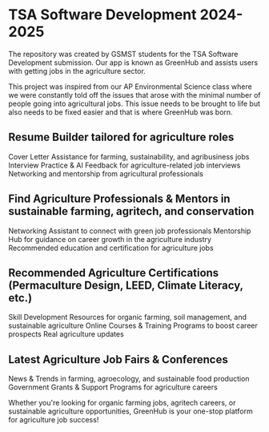 # TSA Software Development 2024-2025
The repository was created by GSMST students for the TSA Software Development submission. Our app is known as GreenHub and assists users with getting jobs in the agriculture sector.

This project was inspired from our AP Environmental Science class where we were constantly told off the issues that arose with the minimal number of people going into agricultural jobs. This issue needs to be brought to life but also needs to be fixed easier and that is where GreenHub was born.

## Resume Builder tailored for agriculture roles
Cover Letter Assistance for farming, sustainability, and agribusiness jobs
Interview Practice & AI Feedback for agriculture-related job interviews
Networking and mentorship from agricultural professionals

## Find Agriculture Professionals & Mentors in sustainable farming, agritech, and conservation
Networking Assistant to connect with green job professionals
Mentorship Hub for guidance on career growth in the agriculture industry
Recommended education and certification for agriculture jobs

## Recommended Agriculture Certifications (Permaculture Design, LEED, Climate Literacy, etc.)
Skill Development Resources for organic farming, soil management, and sustainable agriculture
Online Courses & Training Programs to boost career prospects
Real agriculture updates

## Latest Agriculture Job Fairs & Conferences
News & Trends in farming, agroecology, and sustainable food production
Government Grants & Support Programs for agriculture careers

Whether you're looking for organic farming jobs, agritech careers, or sustainable agriculture opportunities, GreenHub is your one-stop platform for agriculture job success! 
